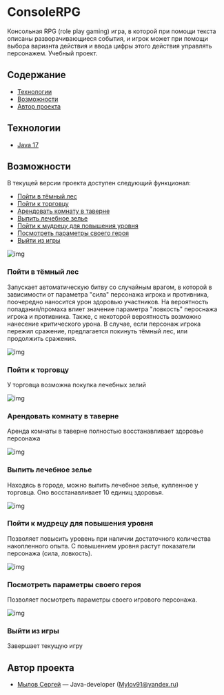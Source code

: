 # ConsoleRPG
Консольная RPG (role play gaming) игра, в которой при помощи текста описаны разворачивающиеся события, и игрок может при помощи выбора варианта действия и ввода цифры этого действия управлять персонажем. Учебный проект.


## Содержание
- [Технологии](#технологии)
- [Возможности](#возможности)
- [Автор проекта](#автор-проекта)


## Технологии
- [Java 17](https://www.java.com/ru/)


## Возможности
В текущей версии проекта доступен следующий функционал:
- [Пойти в тёмный лес](#пойти-в-тёмный-лес)
- [Пойти к торговцу](#пойти-к-торговцу)
- [Арендовать комнату в таверне](#арендовать-комнату-в-таверне)
- [Выпить лечебное зелье](#выпить-лечебное-зелье)
- [Пойти к мудрецу для повышения уровня](#пойти-к-мудрецу-для-повышения-уровня)
- [Посмотреть параметры своего героя](#посмотреть-параметры-своего-героя)
- [Выйти из игры](#выйти-из-игры)

![img](https://i.ibb.co/wLGvcgg/2024-01-30-17-28-49.png)


### Пойти в тёмный лес
Запускает автоматическую битву со случайным врагом, в которой в зависимости от параметра "сила" персонажа игрока и противника, поочередно наносится урон здоровью участников. На вероятность попадания/промаха влиет значение параметра "ловкость" пероснажа игрока и противника. Также, с некоторой вероятность возможно нанесение критического урона.
В случае, если персонаж игрока пережил сражение, предлагается покинуть тёмный лес, или продолжить сражения.

![img](https://i.ibb.co/1RNmFXr/2024-01-30-17-29-13.png)

### Пойти к торговцу
У торговца возможна покупка лечебных зелий

![img](https://i.ibb.co/LPfrJR3/2024-01-30-17-30-46.png)

### Арендовать комнату в таверне
Аренда комнаты в таверне полностью восстанавливает здоровье персонажа

![img](https://i.ibb.co/k8rBq6s/2024-01-30-17-55-22.png)

### Выпить лечебное зелье
Находясь в городе, можно выпить лечебное зелье, купленное у торговца. Оно восстанавливает 10 единиц здоровья.

![img](https://i.ibb.co/k8rBq6s/2024-01-30-17-55-22.png)

### Пойти к мудрецу для повышения уровня
Позволяет повысить уровень при наличии достаточного количества накопленного опыта. С повышением уровня растут показатели персонажа (сила, ловкость).

![img](https://i.ibb.co/WB53VvB/2024-01-30-18-01-28.png)

### Посмотреть параметры своего героя
Позволяет посмотреть параметры своего игрового персонажа.

![img](https://i.ibb.co/DYhN2xx/2024-01-30-18-09-30.png)

### Выйти из игры
Завершает текущую игру

## Автор проекта
  - [Мылов Сергей](https://github.com/Mylov91) — Java-developer (Mylov91@yandex.ru)
